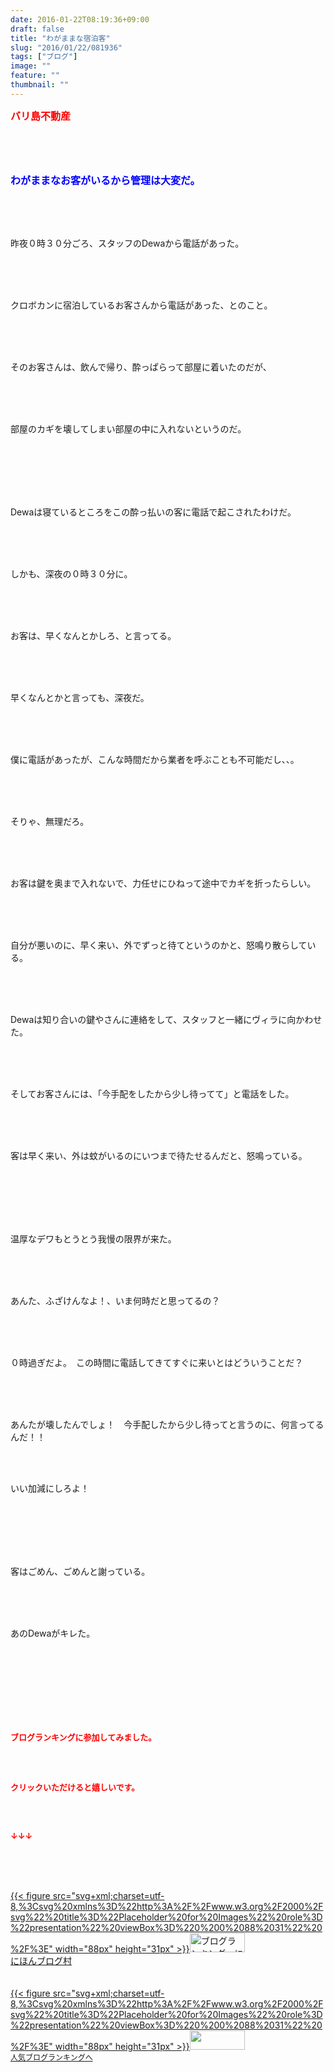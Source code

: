 ```yaml
---
date: 2016-01-22T08:19:36+09:00
draft: false
title: "わがままな宿泊客"
slug: "2016/01/22/081936"
tags: ["ブログ"]
image: ""
feature: ""
thumbnail: ""
---
```

<p><font color="#ff0000" size="3"><strong>バリ島不動産</strong></font></p><br/><br/><br/><p><font color="#0000ff" size="3"><strong>わがままなお客がいるから管理は大変だ。</strong></font></p><br/><br/><br/><p>昨夜０時３０分ごろ、スタッフのDewaから電話があった。</p><br/><p><br/><br/>クロボカンに宿泊しているお客さんから電話があった、とのこと。</p><br/><br/><br/><p>そのお客さんは、飲んで帰り、酔っぱらって部屋に着いたのだが、</p><br/><br/><br/><p>部屋のカギを壊してしまい部屋の中に入れないというのだ。</p><br/><br/><br/><p><br/><br/>Dewaは寝ているところをこの酔っ払いの客に電話で起こされたわけだ。</p><br/><br/><br/><p>しかも、深夜の０時３０分に。</p><br/><br/><br/><p>お客は、早くなんとかしろ、と言ってる。</p><br/><p><br/><br/>早くなんとかと言っても、深夜だ。</p><br/><br/><br/><p>僕に電話があったが、こんな時間だから業者を呼ぶことも不可能だし、、。</p><br/><br/><br/><p>そりゃ、無理だろ。</p><br/><p><br/><br/>お客は鍵を奥まで入れないで、力任せにひねって途中でカギを折ったらしい。</p><br/><p><br/><br/>自分が悪いのに、早く来い、外でずっと待てというのかと、怒鳴り散らしている。</p><br/><p><br/><br/>Dewaは知り合いの鍵やさんに連絡をして、スタッフと一緒にヴィラに向かわせた。</p><br/><p><br/><br/>そしてお客さんには、「今手配をしたから少し待ってて」と電話をした。</p><br/><br/><br/><p>客は早く来い、外は蚊がいるのにいつまで待たせるんだと、怒鳴っている。</p><br/><br/><br/><br/><br/><p>温厚なデワもとうとう我慢の限界が来た。</p><br/><p><br/><br/>あんた、ふざけんなよ！、いま何時だと思ってるの？</p><br/><br/><br/><p>０時過ぎだよ。　この時間に電話してきてすぐに来いとはどういうことだ？</p><br/><br/><br/><p>あんたが壊したんでしょ！　今手配したから少し待ってと言うのに、何言ってるんだ！！<br/><br/></p><br/><p>いい加減にしろよ！</p><br/><br/><br/><br/><br/><p>客はごめん、ごめんと謝っている。</p><br/><br/><br/><p>あのDewaがキレた。</p><br/><br/><br/><br/><br/><br/><br/><p><font color="#ff0000" size="2"><strong>ブログランキングに参加してみました。<br/><br/></strong></font></p><br/><p><font color="#ff0000" size="2"><strong>クリックいただけると嬉しいです。<br/><br/></strong></font></p><br/><p><font color="#ff0000" size="2"><strong>↓↓↓</strong></font></p><br/><p><br/><br/><a href="http://www.blogmura.com/ranking.html" target="_blank">{{< figure src="svg+xml;charset=utf-8,%3Csvg%20xmlns%3D%22http%3A%2F%2Fwww.w3.org%2F2000%2Fsvg%22%20title%3D%22Placeholder%20for%20Images%22%20role%3D%22presentation%22%20viewBox%3D%220%200%2088%2031%22%20%2F%3E" width="88px" height="31px" >}}<noscript><img border="0" alt="ブログランキング・にほんブログ村へ" src="https://img-proxy.blog-video.jp/images?url=http%3A%2F%2Fwww.blogmura.com%2Fimg%2Fwww88_31.gif" width="88" height="31"></noscript></a><br/> <a href="http://www.blogmura.com/ranking.html" target="_blank">にほんブログ村</a><br/> <br/><br/><a title="人気ブログランキングへ" href="link.php?1804582">{{< figure src="svg+xml;charset=utf-8,%3Csvg%20xmlns%3D%22http%3A%2F%2Fwww.w3.org%2F2000%2Fsvg%22%20title%3D%22Placeholder%20for%20Images%22%20role%3D%22presentation%22%20viewBox%3D%220%200%2088%2031%22%20%2F%3E" width="88px" height="31px" >}}<noscript><img border="0" src="https://blog.with2.net/img/banner/banner_22.gif" width="88" height="31"></noscript></a><br/> <a style="FONT-SIZE: 12px" href="link.php?1804582">人気ブログランキングへ</a><br/> </p><br/><br/><br/><p><br/><br/></p>

